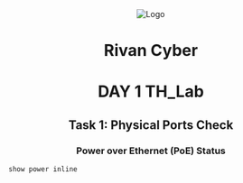 <div align="center">
  <img src="https://rivanit.com/assets/logo-DaYZ0U1G.png" alt="Logo" title="TH_Lab Logo"/> <h1> Rivan Cyber </h1>
  <h1>DAY 1 TH_Lab</h1>
  <h2>Task 1: Physical Ports Check</h2>
  <h3>Power over Ethernet (PoE) Status</h3>
</div>

```cisco
show power inline 
```

